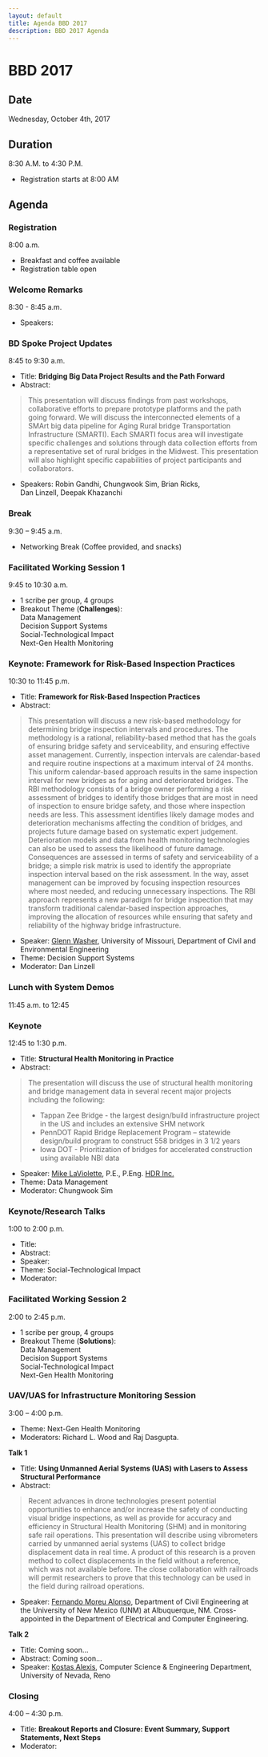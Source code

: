 ```yaml
---
layout: default
title: Agenda BBD 2017
description: BBD 2017 Agenda
---
```


# BBD 2017

## Date
Wednesday, October 4th, 2017

## Duration  
8:30 A.M. to 4:30 P.M.  
- Registration starts at 8:00 AM

## Agenda

### Registration
8:00 a.m.  
- Breakfast and coffee available      
- Registration table open  

### Welcome Remarks
8:30 - 8:45 a.m.              
- Speakers:   

### BD Spoke Project Updates
8:45 to 9:30 a.m.      
- Title: **Bridging Big Data Project Results and the Path Forward**  
- Abstract:
> This presentation will discuss findings from past workshops, collaborative efforts to prepare prototype platforms and the path going forward. We will discuss the interconnected elements of a SMArt big data pipeline for Aging Rural bridge Transportation Infrastructure (SMARTI). Each SMARTI focus area will investigate specific challenges and solutions through data collection efforts from a representative set of rural bridges in the Midwest. This presentation will also highlight specific capabilities of project participants and collaborators.

- Speakers: Robin Gandhi, Chungwook Sim, Brian Ricks,  
Dan Linzell, Deepak Khazanchi   

### Break
9:30 – 9:45 a.m.         
- Networking Break (Coffee provided, and snacks)

### Facilitated Working Session 1
9:45 to 10:30 a.m.    
- 1 scribe per group, 4 groups
- Breakout Theme (**Challenges**):   
  Data Management  
  Decision Support Systems  
  Social-Technological Impact  
  Next-Gen Health Monitoring

### Keynote: Framework for Risk-Based Inspection Practices
10:30 to 11:45 p.m.     
- Title: **Framework for Risk-Based Inspection Practices**     
- Abstract:
> This presentation will discuss a new risk-based methodology for determining bridge inspection intervals and procedures.  The methodology is a rational, reliability-based method that has the goals of ensuring bridge safety and serviceability, and ensuring effective asset management.  Currently, inspection intervals are calendar-based and require routine inspections at a maximum interval of 24 months.  This uniform calendar-based approach results in the same inspection interval for new bridges as for aging and deteriorated bridges.  The RBI methodology consists of a bridge owner performing a risk assessment of bridges to identify those bridges that are most in need of inspection to ensure bridge safety, and those where inspection needs are less.  This assessment identifies likely damage modes and deterioration mechanisms affecting the condition of bridges, and projects future damage based on systematic expert judgement.  Deterioration models and data from health monitoring technologies can also be used to assess the likelihood of future damage.  Consequences are assessed in terms of safety and serviceability of a bridge; a simple risk matrix is used to identify the appropriate inspection interval based on the risk assessment.  In the way, asset management can be improved by focusing inspection resources where most needed, and reducing unnecessary inspections.  The RBI approach represents a new paradigm for bridge inspection that may transform traditional calendar-based inspection approaches, improving the allocation of resources while ensuring that safety and reliability of the highway bridge infrastructure.

- Speaker: [Glenn Washer](https://bridgingbigdata.github.io/pages/bio.html#glenn-washer), University of Missouri, Department of Civil and Environmental Engineering   
- Theme: Decision Support Systems  
- Moderator: Dan Linzell        

### Lunch with System Demos
11:45 a.m. to 12:45

### Keynote
12:45 to 1:30 p.m.    
- Title: **Structural Health Monitoring in Practice**   
- Abstract:
> The presentation will discuss the use of structural health monitoring and bridge management data in several recent major projects including the following:  
> - Tappan Zee Bridge - the largest design/build infrastructure project in the US and includes an extensive SHM network
> - PennDOT Rapid Bridge Replacement Program – statewide design/build program to construct 558 bridges in 3 1/2 years
> - Iowa DOT - Prioritization of bridges for accelerated construction using available NBI data


- Speaker: [Mike LaViolette](https://bridgingbigdata.github.io/pages/bio.html#michael-laviolette), P.E., P.Eng. [HDR Inc.](https://www.hdrinc.com)  
- Theme: Data Management   
- Moderator: Chungwook Sim


### Keynote/Research Talks
1:00 to 2:00 p.m.    
- Title:   
- Abstract:   
- Speaker:
- Theme: Social-Technological Impact     
- Moderator:                                                           

### Facilitated Working Session 2
2:00 to 2:45 p.m.    
- 1 scribe per group, 4 groups
- Breakout Theme (**Solutions**):   
  Data Management  
  Decision Support Systems  
  Social-Technological Impact  
  Next-Gen Health Monitoring    

### UAV/UAS for Infrastructure Monitoring Session
3:00 – 4:00 p.m.  
- Theme: Next-Gen Health Monitoring    
- Moderators: Richard L. Wood and Raj Dasgupta.

**Talk 1**
- Title: **Using Unmanned Aerial Systems (UAS) with Lasers to Assess Structural Performance**  
- Abstract:
> Recent advances in drone technologies present potential opportunities to enhance and/or increase the safety of conducting visual bridge inspections, as well as provide for accuracy and efficiency in Structural Health Monitoring (SHM) and in monitoring safe rail operations. This presentation will describe using vibrometers carried by unmanned aerial systems (UAS) to collect bridge displacement data in real time. A product of this research is a proven method to collect displacements in the field without a reference, which was not available before. The close collaboration with railroads will permit researchers to prove that this technology can be used in the field during railroad operations.    

- Speaker: [Fernando Moreu Alonso](https://bridgingbigdata.github.io/pages/bio.html#fernando-moreu), Department of Civil Engineering at the University of New Mexico (UNM) at Albuquerque, NM. Cross-appointed in the Department of Electrical and Computer Engineering.

**Talk 2**
- Title: Coming soon...
- Abstract: Coming soon...
- Speaker: [Kostas Alexis](http://www.kostasalexis.com), Computer Science & Engineering Department, University of Nevada, Reno


### Closing
4:00 – 4:30 p.m.  
- Title: **Breakout Reports  and Closure: Event Summary, Support Statements, Next Steps**   
- Moderator:
